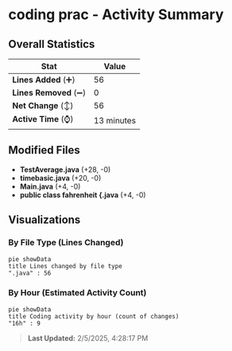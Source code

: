 # coding prac - Activity Summary 

## Overall Statistics

| Stat                   | Value                                                             |
| ---------------------- | ----------------------------------------------------------------- |
| **Lines Added** (➕)   | 56                                          |
| **Lines Removed** (➖) | 0                                        |
| **Net Change** (↕)    | 56                |
| **Active Time** (⌚)   | 13 minutes |


## Modified Files
- **TestAverage.java** (+28, -0)
- **timebasic.java** (+20, -0)
- **Main.java** (+4, -0)
- **public class fahrenheit {.java** (+4, -0)

## Visualizations

### By File Type (Lines Changed)

```mermaid
pie showData
title Lines changed by file type
".java" : 56
```

### By Hour (Estimated Activity Count)

```mermaid
pie showData
title Coding activity by hour (count of changes)
"16h" : 9
```


> **Last Updated:** 2/5/2025, 4:28:17 PM
